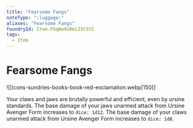 ```yaml
---
title: "Fearsome Fangs"
noteType: ":luggage:"
aliases: "Fearsome Fangs"
foundryId: Item.F6qWw4U0miJ3tSYZ
tags:
  - Item
---
```


# Fearsome Fangs
![[icons-sundries-books-book-red-exclamation.webp|150]]

Your claws and jaws are brutally powerful and efficient, even by ursine standards. The base damage of your jaws unarmed attack from Ursine Avenger Form increases to `dice: 1d12`. The base damage of your claws unarmed attack from Ursine Avenger Form increases to `dice: 1d8`.
